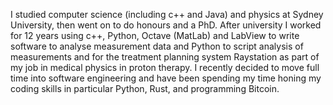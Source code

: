 I studied computer science (including c++ and Java) and physics at Sydney University, then went on to do honours and a PhD.  After university I worked for 12 years using c++, Python, Octave (MatLab) and LabView to write software to analyse measurement data and Python to script analysis of measurements and for the treatment planning system Raystation as part of my job in medical physics in proton therapy. I recently decided to move full time into software engineering and have been spending my time honing my coding skills in particular Python, Rust, and programming Bitcoin.
